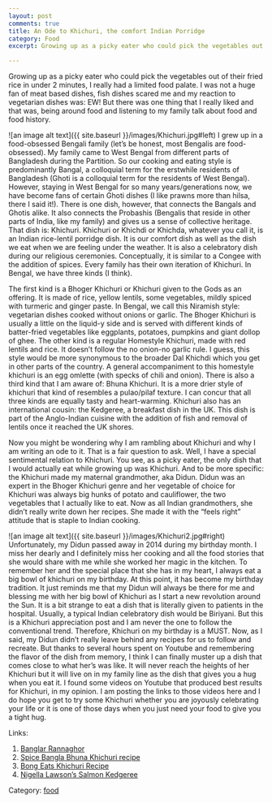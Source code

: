 ```yaml
---
layout: post
comments: true
title: An Ode to Khichuri, the comfort Indian Porridge
category: Food
excerpt: Growing up as a picky eater who could pick the vegetables out of their fried rice in under 2 minutes, I really had a limited food palate. I was not a huge fan of meat based dishes, fish dishes scared me and my reaction to vegetarian dishes was, EW! But there was one thing that I really liked and that was, being around food and listening to my family talk about food and food history.

---
```


Growing up as a picky eater who could pick the vegetables out of their fried rice in under 2 minutes, I really had a limited food palate. I was not a huge fan of meat based dishes, fish dishes scared me and my reaction to vegetarian dishes was: EW! But there was one thing that I really liked and that was, being around food and listening to my family talk about food and food history. 

![an image alt text]({{ site.baseurl }}/images/Khichuri.jpg#left) I grew up in a food-obsessed Bengali family (let’s be honest, most Bengalis are food-obsessed). My family came to West Bengal from different parts of Bangladesh during the Partition. So our cooking and eating style is predominantly Bangal, a colloquial term for the erstwhile residents of Bangladesh (Ghoti is a colloquial term for the residents of West Bengal). However, staying in West Bengal for so many years/generations now, we have become fans of certain Ghoti dishes (I like prawns more than hilsa, there I said it!). 
There is one dish, however, that connects the Bangals and Ghotis alike. It also connects the Probashis (Bengalis that reside in other parts of India, like my family) and gives us a sense of collective heritage. That dish is: Khichuri. Khichuri or Khichdi or Khichda, whatever you call it, is an Indian rice-lentil porridge dish. It is our comfort dish as well as the dish we eat when we are feeling under the weather. It is also a celebratory dish during our religious ceremonies. Conceptually, it is similar to a Congee with the addition of spices. Every family has their own iteration of Khichuri. In Bengal, we have three kinds (I think). 

The first kind is a Bhoger Khichuri or Khichuri given to the Gods as an offering. It is made of rice, yellow lentils, some vegetables, mildly spiced with turmeric and ginger paste. In Bengal, we call this Niramish style: vegetarian dishes cooked without onions or garlic. The Bhoger Khichuri is usually a little on the liquid-y side and is served with different kinds of batter-fried vegetables like eggplants, potatoes, pumpkins and giant dollop of ghee. The other kind is a regular Homestyle Khichuri, made with red lentils and rice. It doesn’t follow the no onion-no garlic rule. I guess, this style would be more synonymous to the broader Dal Khichdi which you get in other parts of the country. A general accompaniment to this homestyle khichuri is an egg omlette (with specks of chili and onion). There is also a third kind that I am aware of: Bhuna Khichuri. It is a more drier style of khichuri that kind of resembles a pulao/pilaf texture. I can concur that all three kinds are equally tasty and heart-warming. Khichuri also has an international cousin: the Kedgeree, a breakfast dish in the UK. This dish is part of the Anglo-Indian cuisine with the addition of fish and removal of lentils once it reached the UK shores. 

Now you might be wondering why I am rambling about Khichuri and why I am writing an ode to it. That is a fair question to ask. Well, I have a special sentimental relation to Khichuri. You see, as a picky eater, the only dish that I would actually eat while growing up was Khichuri. And to be more specific: the Khichuri made my maternal grandmother, aka Didun. Didun was an expert in the Bhoger Khichuri genre and her vegetable of choice for Khichuri was always big hunks of potato and cauliflower, the two vegetables that I actually like to eat. Now as all Indian grandmothers, she didn’t really write down her recipes. She made it with the “feels right” attitude that is staple to Indian cooking. 

![an image alt text]({{ site.baseurl }}/images/Khichuri2.jpg#right) Unfortunately, my Didun passed away in 2014 during my birthday month. I miss her dearly and I definitely miss her cooking and all the food stories that she would share with me while she worked her magic in the kitchen. To remember her and the special place that she has in my heart, I always eat a big bowl of khichuri on my birthday. At this point, it has become my birthday tradition. It just reminds me that my Didun will always be there for me and blessing me with her big bowl of Khichuri as I start a new revolution around the Sun. It is a bit strange to eat a dish that is literally given to patients in the hospital. Usually, a typical Indian celebratory dish would be Biriyani. But this is a Khichuri appreciation post and I am never the one to follow the conventional trend. Therefore, Khichuri on my birthday is a MUST.
Now, as I said, my Didun didn’t really leave behind any recipes for us to follow and recreate. But thanks to several hours spent on Youtube and remembering the flavor of the dish from memory, I think I can finally muster up a dish that comes close to what her’s was like. It will never reach the heights of her Khichuri but it will live on in my family line as the dish that gives you a hug when you eat it. I found some videos on Youtube that produced best results for Khichuri, in my opinion. I am posting the links to those videos here and I do hope you get to try some Khichuri whether you are joyously celebrating your life or it is one of those days when you just need your food to give you a tight hug. 

Links: 
1. [Banglar Rannaghor](https://youtu.be/juFQPoRlBKg)
2. [Spice Bangla Bhuna Khichuri recipe](https://youtu.be/Uoiegy4oB1s)
3. [Bong Eats Khichuri Recipe](https://youtu.be/h5EloI7HDZc)
4. [Nigella Lawson’s Salmon Kedgeree](https://youtu.be/Yt9CbxG7M5k)

Category: [food](http://www.meghomita.com/food-blogs.html)
